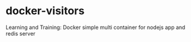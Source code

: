 # docker-visitors
Learning and Training: Docker simple multi container for nodejs app and redis server 
